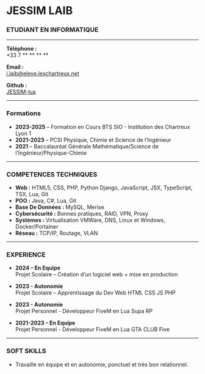 # JESSIM LAIB 
### ETUDIANT EN INFORMATIQUE 


---


**Téléphone :**  
+33 7 ** ** ** **

**Email :**  
j.laib@eleve.leschartreux.net  

**Github :**  
[JESSIM-lua](https://github.com/JESSIM-lua)  

---

### Formations 

- **2023-2025** – Formation en Cours BTS SIO - Institution des Chartreux Lyon 1
- **2021-2023** – PCSI  Physique, Chimie et Science de l’Ingénieur 
- **2021** – Baccalauréat Générale Mathématique/Science de l’Ingénieur/Physique-Chimie 

---

### COMPETENCES TECHNIQUES 

- **Web :** HTML5, CSS, PHP, Python Django, JavaScript, JSX, TypeScript, TSX, Lua, Git
- **POO :** Java, C#, Lua, Git
- **Base De Données :** MySQL, Merise
- **Cybersécurité :** Bonnes pratiques, RAID, VPN, Proxy
- **Systèmes :** Virtualisation VMWare, DNS, Linux et Windows, Docker/Portainer
- **Réseau :** TCP/IP, Routage, VLAN 

---

### EXPERIENCE 

- **2024 – En Equipe**  
  Projet Scolaire – Création d’un logiciel web + mise en production
  
- **2023 - Autonomie**  
  Projet Scolaire – Apprentissage du Dev Web HTML CSS JS PHP
  
- **2023 - Autonomie**  
  Projet Personnel - Développeur FiveM en Lua Supa RP

- **2021-2023 – En Equipe**  
  Projet Personnel - Développeur FiveM en Lua GTA CLUB Five 

---

### SOFT SKILLS

- Travaille en équipe et en autonomie, ponctuel et très bon relationnel.

